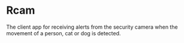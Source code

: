 # Rcam
The client app for receiving alerts from the security camera when the movement of a person, cat or dog is detected.
